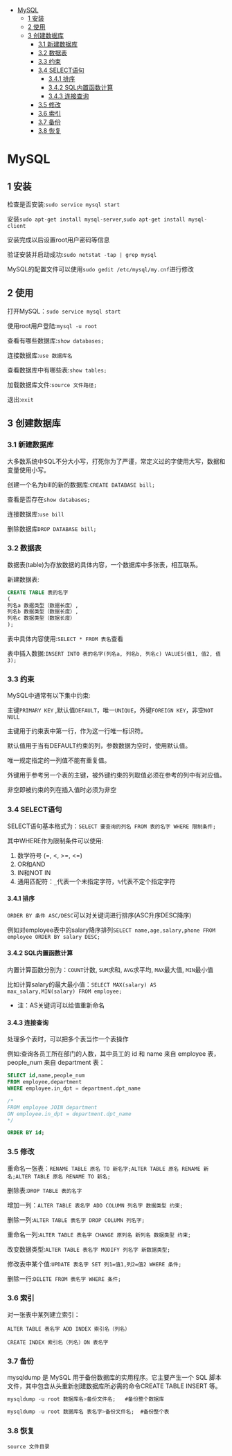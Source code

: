 <!-- TOC -->

- [MySQL](#mysql)
    - [1 安装](#1-安装)
    - [2 使用](#2-使用)
    - [3 创建数据库](#3-创建数据库)
        - [3.1 新建数据库](#31-新建数据库)
        - [3.2 数据表](#32-数据表)
        - [3.3 约束](#33-约束)
        - [3.4 SELECT语句](#34-select语句)
            - [3.4.1 排序](#341-排序)
            - [3.4.2 SQL内置函数计算](#342-sql内置函数计算)
            - [3.4.3 连接查询](#343-连接查询)
        - [3.5 修改](#35-修改)
        - [3.6 索引](#36-索引)
        - [3.7 备份](#37-备份)
        - [3.8 恢复](#38-恢复)

<!-- /TOC -->

# MySQL

## 1 安装

检查是否安装:`sudo service mysql start`

安装`sudo apt-get install mysql-server`,`sudo apt-get install mysql-client`

安装完成以后设置root用户密码等信息

验证安装并启动成功:`sudo netstat -tap | grep mysql`

MySQL的配置文件可以使用`sudo gedit /etc/mysql/my.cnf`进行修改

## 2 使用

打开MySQL：`sudo service mysql start`

使用root用户登陆:`mysql -u root`

查看有哪些数据库:`show databases;`

连接数据库:`use 数据库名`

查看数据库中有哪些表:`show tables;`

加载数据库文件:`source 文件路径;`

退出:`exit`

## 3 创建数据库

### 3.1 新建数据库

大多数系统中SQL不分大小写，打死你为了严谨，常定义过的字使用大写，数据和变量使用小写。

创建一个名为bill的新的数据库:`CREATE DATABASE bill;`

查看是否存在`show databases;`

连接数据库:`use bill`

删除数据库`DROP DATABASE bill;`

### 3.2 数据表

数据表(table)为存放数据的具体内容，一个数据库中多张表，相互联系。

新建数据表:

```sql
CREATE TABLE 表的名字
(
列名a 数据类型（数据长度）,
列名b 数据类型（数据长度）,
列名c 数据类型（数据长度）
);
```

表中具体内容使用:`SELECT * FROM 表名`查看

表中插入数据:`INSERT INTO 表的名字(列名a, 列名b, 列名c) VALUES(值1, 值2, 值3);`

### 3.3 约束

MySQL中通常有以下集中约束:

主键`PRIMARY KEY` ,默认值`DEFAULT`，唯一`UNIQUE`，外键`FOREIGN KEY`，非空`NOT NULL`

主键用于约束表中第一行，作为这一行唯一标识符。

默认值用于当有DEFAULT约束的列，参数数据为空时，使用默认值。

唯一规定指定的一列值不能有重复值。

外键用于参考另一个表的主键，被外键约束的列取值必须在参考的列中有对应值。

非空即被约束的列在插入值时必须为非空

### 3.4 SELECT语句

SELECT语句基本格式为：`SELECT 要查询的列名 FROM 表的名字 WHERE 限制条件;`

其中WHERE作为限制条件可以使用:

1. 数学符号 (=, <, >=, <=)
2. OR和AND
3. IN和NOT IN
4. 通用匹配符：`_`代表一个未指定字符，`%`代表不定个指定字符

#### 3.4.1 排序

`ORDER BY 条件 ASC/DESC`可以对关键词进行排序(ASC升序DESC降序)

例如对employee表中的salary降序排列`SELECT name,age,salary,phone FROM employee ORDER BY salary DESC;`

#### 3.4.2 SQL内置函数计算

内置计算函数分别为：`COUNT`计数, `SUM`求和, `AVG`求平均, `MAX`最大值, `MIN`最小值

比如计算salary的最大最小值：`SELECT MAX(salary) AS max_salary,MIN(salary) FROM employee;`

* 注：AS关键词可以给值重新命名

#### 3.4.3 连接查询

处理多个表时，可以把多个表当作一个表操作

例如:查询各员工所在部门的人数，其中员工的 id 和 name 来自 employee 表，people_num 来自 department 表：

```sql
SELECT id,name,people_num
FROM employee,department
WHERE employee.in_dpt = department.dpt_name

/*
FROM employee JOIN department
ON employee.in_dpt = department.dpt_name
*/

ORDER BY id;
```

### 3.5 修改

重命名一张表：`RENAME TABLE 原名 TO 新名字;ALTER TABLE 原名 RENAME 新名;ALTER TABLE 原名 RENAME TO 新名;`

删除表:`DROP TABLE 表的名字`

增加一列：`ALTER TABLE 表名字 ADD COLUMN 列名字 数据类型 约束;`

删除一列:`ALTER TABLE 表名字 DROP COLUMN 列名字;`

重命名一列:`ALTER TABLE 表名字 CHANGE 原列名 新列名 数据类型 约束;`

改变数据类型:`ALTER TABLE 表名字 MODIFY 列名字 新数据类型;`

修改表中某个值:`UPDATE 表名字 SET 列1=值1,列2=值2 WHERE 条件;`

删除一行:`DELETE FROM 表名字 WHERE 条件;`

### 3.6 索引

对一张表中某列建立索引：

`ALTER TABLE 表名字 ADD INDEX 索引名（列名）`

`CREATE INDEX 索引名（列名）ON 表名字`

### 3.7 备份

mysqldump 是 MySQL 用于备份数据库的实用程序。它主要产生一个 SQL 脚本文件，其中包含从头重新创建数据库所必需的命令CREATE TABLE INSERT 等。

```sql
mysqldump -u root 数据库名>备份文件名;   #备份整个数据库

mysqldump -u root 数据库名 表名字>备份文件名;  #备份整个表
```

### 3.8 恢复

`source 文件目录`